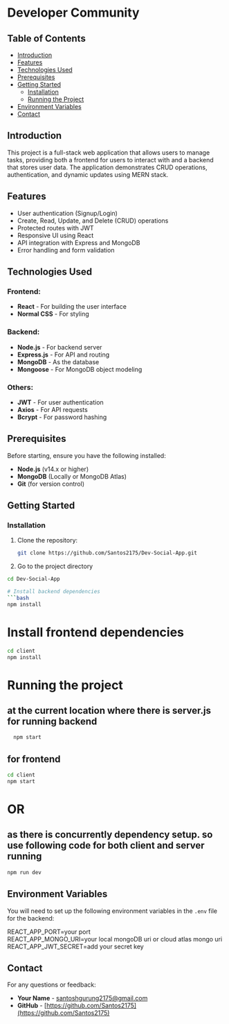 # Developer Community

## Table of Contents

- [Introduction](#introduction)
- [Features](#features)
- [Technologies Used](#technologies-used)
- [Prerequisites](#prerequisites)
- [Getting Started](#getting-started)
  - [Installation](#installation)
  - [Running the Project](#running-the-project)
- [Environment Variables](#environment-variables)
- [Contact](#contact)

## Introduction

This project is a full-stack web application that allows users to manage tasks, providing both a frontend for users to interact with and a backend that stores user data. The application demonstrates CRUD operations, authentication, and dynamic updates using MERN stack.

## Features

- User authentication (Signup/Login)
- Create, Read, Update, and Delete (CRUD) operations
- Protected routes with JWT
- Responsive UI using React
- API integration with Express and MongoDB
- Error handling and form validation

## Technologies Used

### Frontend:

- **React** - For building the user interface
- **Normal CSS** - For styling

### Backend:

- **Node.js** - For backend server
- **Express.js** - For API and routing
- **MongoDB** - As the database
- **Mongoose** - For MongoDB object modeling

### Others:

- **JWT** - For user authentication
- **Axios** - For API requests
- **Bcrypt** - For password hashing

## Prerequisites

Before starting, ensure you have the following installed:

- **Node.js** (v14.x or higher)
- **MongoDB** (Locally or MongoDB Atlas)
- **Git** (for version control)

## Getting Started

### Installation

1. Clone the repository:

   ```bash
   git clone https://github.com/Santos2175/Dev-Social-App.git

   ```

2. Go to the project directory

````bash
cd Dev-Social-App

# Install backend dependencies
```bash
npm install
````

# Install frontend dependencies

```bash
cd client
npm install
```

# Running the project

## at the current location where there is server.js for running backend

```bash
  npm start
```

## for frontend

```bash
cd client
npm start
```

# OR

## as there is concurrently dependency setup. so use following code for both client and server running

```bash
npm run dev
```

## Environment Variables

You will need to set up the following environment variables in the `.env` file for the backend:

REACT_APP_PORT=your port <br>
REACT_APP_MONGO_URI=your local mongoDB uri or cloud atlas mongo uri<br>
REACT_APP_JWT_SECRET=add your secret key

## Contact

For any questions or feedback:

- **Your Name** - [santoshgurung2175@gmail.com](mailto:santoshgurung2175@gmail.com)
- **GitHub** - [https://github.com/Santos2175](https://github.com/Santos2175)
